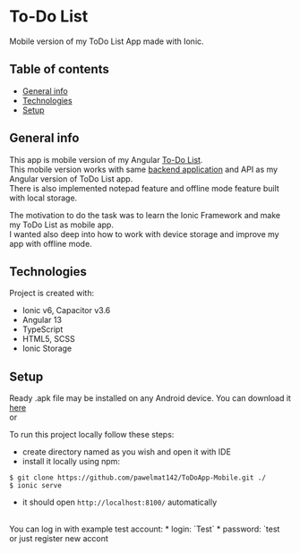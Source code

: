 # To-Do List

  Mobile version of my ToDo List App made with Ionic.
 
## Table of contents
* [General info](#general-info)
* [Technologies](#technologies)
* [Setup](#setup)

## General info
 This app is mobile version of my Angular [To-Do List](https://github.com/pawelmat142/ToDo-List-Angular). <br />
 This mobile version works with same [backend application](https://github.com/pawelmat142/ToDo-List-backend) and API as my Angular version of ToDo List app. <br />
 There is also implemented notepad feature and offline mode feature built with local storage. <br />
 
 The motivation to do the task was to learn the Ionic Framework and make my ToDo List as mobile app. <br /> 
 I wanted also deep into how to work with device storage and improve my app with offline mode. <br /> 
 
## Technologies
Project is created with:
* Ionic v6, Capacitor v3.6
* Angular 13 
* TypeScript
* HTML5, SCSS
* Ionic Storage

## Setup

Ready .apk file may be installed on any Android device. You can download it [here](https://drive.google.com/drive/folders/1OpUzcEuO5Mr3DBd4977ORzwrv-EduInr?hl=pl)
<br />
or 
<br />

To run this project locally follow these steps: 
* create directory named as you wish and open it with IDE
* install it locally using npm:
```
$ git clone https://github.com/pawelmat142/ToDoApp-Mobile.git ./
$ ionic serve
```
* it should open `http://localhost:8100/` automatically

<br />
You can log in with example test account: 
* login: `Test`
* password: `test
<br />
or just register new accont
